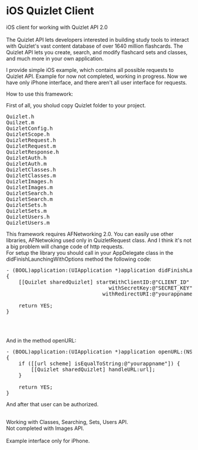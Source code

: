 iOS Quizlet Client
==================

iOS client for working with Quizlet API 2.0<br>
<br>
The Quizlet API lets developers interested in building study tools to interact with Quizlet's vast content database of over 1640 million flashcards. The Quizlet API lets you create, search, and modify flashcard sets and classes, and much more in your own application.
<br>

I provide simple iOS example, which contains all possible requests to Quizlet API.
Example for now not completed, working in progress. Now we have only iPhone interface, and there aren't all user interface for requests.

How to use this framework:

First of all, you sholud copy Quizlet folder to your project.

<pre>
Quizlet.h
Quilzet.m
QuizletConfig.h
QuizletScope.h
QuizletRequest.h
QuizletRequest.m
QuizletResponse.h
QuizletAuth.h
QuizletAuth.m
QuizletClasses.h
QuizletClasses.m
QuizletImages.h
QuizletImages.m
QuizletSearch.h
QuizletSearch.m
QuizletSets.h
QuizletSets.m
QuizletUsers.h
QuizletUsers.m
</pre>

This framework requires AFNetworking 2.0. You can easily use other libraries, AFNetwoking used only in QuizletRequest class. And I think it's not a big problem will change code of http requests.
<br>
For setup the library you should call in your AppDelegate class in the didFinishLaunchingWithOptions method the following code:
<pre>
- (BOOL)application:(UIApplication *)application didFinishLaunchingWithOptions:(NSDictionary *)launchOptions
{
    [[Quizlet sharedQuizlet] startWithClientID:@"CLIENT_ID"
                                 withSecretKey:@"SECRET_KEY"
                               withRedirectURI:@"yourappname:/after_oauth"];
    
    return YES;
}



</pre>
And in the method openURL:

<pre>
- (BOOL)application:(UIApplication *)application openURL:(NSURL *)url sourceApplication:(NSString *)sourceApplication annotation:(id)annotation
{
    if ([[url scheme] isEqualToString:@"yourappname"]) {
        [[Quizlet sharedQuizlet] handleURL:url];
    }
    
    return YES;
}
</pre>

And after that user can be authorized.


<br>
Working with Classes, Searching, Sets, Users API.<br>
Not completed with Images API.<br>
<br>
Example interface only for iPhone.

